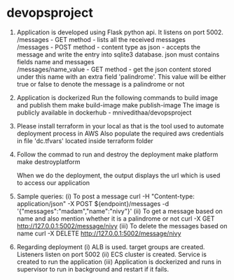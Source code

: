 # devopsproject

1. Application is developed using Flask python api. It listens on port 5002.  
   /messages - GET method - lists all the received messages  
   /messages - POST method - content type as json - accepts the message and write the entry into sqlite3 database. json must contains fields name and messages  
   /messages/name_value - GET method - get the json content stored under this name with an extra field 'palindrome'. This value will be either true or false to denote the message is a  palindrome or not  

2. Application is dockerized
   Run the following commands to build image and publish them
   make build-image
   make publish-image
   The image is publicly available in dockerhub - mnivedithaa/devopsproject

3. Please install terraform in your local as that is the tool used to automate deployment process in AWS
   Also populate the required aws credentials in file 'dc.tfvars' located inside terraform folder

4. Follow the commad to run and destroy the deployment
   make platform
   make destroyplatform

   When we do the deployment, the output displays the url which is used to access our application

5. Sample queries:
   (i) To post a message
   curl -H "Content-type: application/json" -X POST ${endpoint}/messages -d '{"messages":"madam","name":"nivy"}'
   (ii) To get a message based on name and also mention whether it is a palindrome or not
   curl -X GET http://127.0.0.1:5002/message/nivy
   (iii) To delete the messages based on name
   curl -X DELETE http://127.0.0.1:5002/message/nivy

6. Regarding deployment
   (i) ALB is used. target groups are created. Listeners listen on port 5002
   (ii) ECS cluster is created. Service is created to run the application
   (iii) Application is dockerized and runs in supervisor to run in background and restart if it fails.
